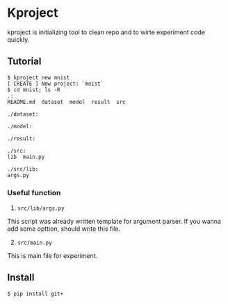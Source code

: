 # Kproject

kproject is initializing tool to clean repo and to wirte experiment code quickly.

## Tutorial

```
$ kproject new mnist
[ CREATE ] New project: `mnist`
$ cd mnist; ls -R
.:
README.md  dataset  model  result  src

./dataset:

./model:

./result:

./src:
lib  main.py

./src/lib:
args.py
```

### Useful function

1. `src/lib/args.py`

This script was already written template for argument parser. If you wanna add some opttion, should write this file.

2. `src/main.py`

This is main file for experiment.

## Install

```
$ pip install git+
```
